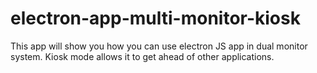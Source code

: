 # electron-app-multi-monitor-kiosk
This app will show you how you can use electron JS app in dual monitor system. Kiosk mode allows it to get ahead of other applications.
